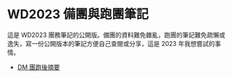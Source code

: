 # WD2023 備團與跑團筆記

這是 WD2023 團務筆記的公開版。備團的資料難免雜亂，跑團的筆記難免疏懶或逸失，寫一份公開版本的筆記方便自己查閱或分享，這是 2023 年我想嘗試的事情。

- [DM 團跑後摘要](./after-session-notes-dm/)
